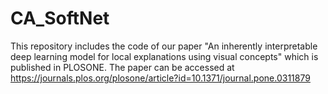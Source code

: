 # CA_SoftNet
This repository includes the code of our paper "An inherently interpretable deep learning model for local explanations using visual concepts" which is published in PLOSONE. 
The paper can be accessed at https://journals.plos.org/plosone/article?id=10.1371/journal.pone.0311879
